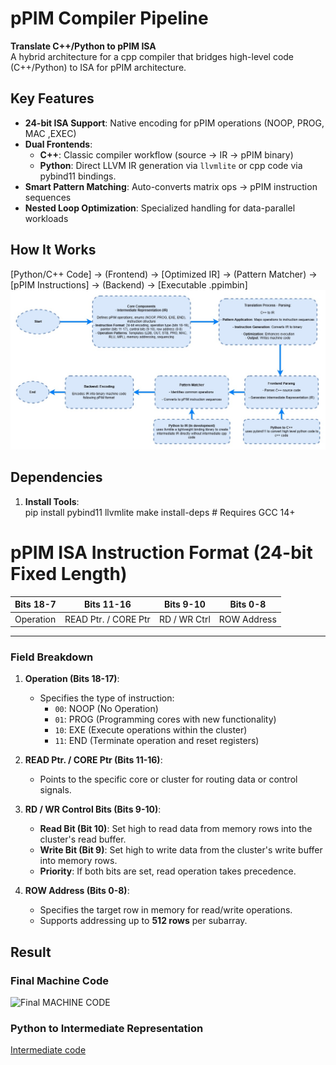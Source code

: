 # pPIM Compiler Pipeline 

**Translate C++/Python to pPIM ISA**  
A hybrid architecture for a cpp compiler that bridges high-level code (C++/Python) to ISA for pPIM architecture.

## Key Features
- **24-bit ISA Support**: Native encoding for pPIM operations (NOOP, PROG, MAC ,EXEC)
- **Dual Frontends**:  
  - **C++**: Classic compiler workflow (source → IR → pPIM binary)  
  - **Python**: Direct LLVM IR generation via `llvmlite` or cpp code via pybind11 bindings.
- **Smart Pattern Matching**: Auto-converts matrix ops → pPIM instruction sequences
- **Nested Loop Optimization**: Specialized handling for data-parallel workloads

## How It Works

[Python/C++ Code]
→ (Frontend) → [Optimized IR]
→ (Pattern Matcher) → [pPIM Instructions]
→ (Backend) → [Executable .ppimbin]
![Instruction Format](https://github.com/sohamjyotimondal/pPIM-ISA-compiler/blob/main/results/architecture.jpg)


## Dependencies
1. **Install Tools**:  
    pip install pybind11 llvmlite
    make install-deps # Requires GCC 14+

# pPIM ISA Instruction Format (24-bit Fixed Length)

| Bits 18-7 | Bits 11-16         | Bits 9-10    | Bits 0-8     |
|------------|--------------------|--------------|--------------|
| Operation  | READ Ptr. / CORE Ptr | RD / WR Ctrl | ROW Address |

---

### **Field Breakdown**

1. **Operation (Bits 18-17)**:
   - Specifies the type of instruction:
     - `00`: NOOP (No Operation)
     - `01`: PROG (Programming cores with new functionality)
     - `10`: EXE (Execute operations within the cluster)
     - `11`: END (Terminate operation and reset registers)

2. **READ Ptr. / CORE Ptr (Bits 11-16)**:
   - Points to the specific core or cluster for routing data or control signals.

3. **RD / WR Control Bits (Bits 9-10)**:
   - **Read Bit (Bit 10)**: Set high to read data from memory rows into the cluster's read buffer.
   - **Write Bit (Bit 9)**: Set high to write data from the cluster's write buffer into memory rows.
   - **Priority**: If both bits are set, read operation takes precedence.

4. **ROW Address (Bits 0-8)**:
   - Specifies the target row in memory for read/write operations.
   - Supports addressing up to **512 rows** per subarray.
     
## Result
### **Final Machine Code**

![Final MACHINE CODE](https://github.com/user-attachments/assets/da02f006-82d2-4073-9100-f83465a9f13c)

### **Python to Intermediate Representation**
[Intermediate code](python2LLVM_IR/matrix_multiplication.ll)




